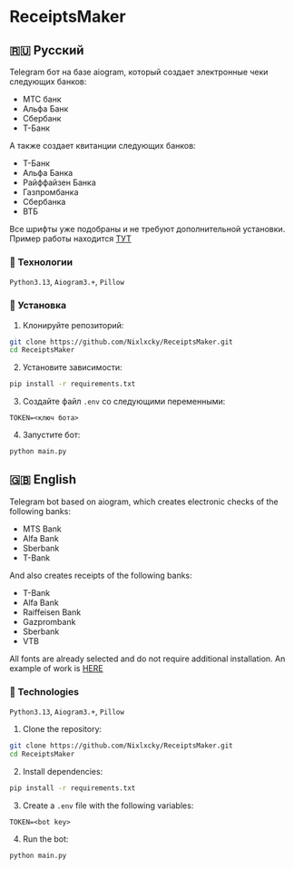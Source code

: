 # ReceiptsMaker

## 🇷🇺 Русский

Telegram бот на базе aiogram, который создает электронные чеки следующих банков:
* МТС банк
* Альфа Банк
* Сбербанк
* Т-Банк

А также создает квитанции следующих банков:
* Т-Банк
* Альфа Банка
* Райффайзен Банка
* Газпромбанка
* Сбербанка
* ВТБ 

Все шрифты уже подобраны и не требуют дополнительной установки. Пример работы находится [ТУТ](https://github.com/Nixlxcky/ReceiptsMaker/blob/main/ReceiptsMakerPreview.mov)

### 🧰 Технологии

`Python3.13`, `Aiogram3.+`, `Pillow`

### 🚀 Установка

1. Клонируйте репозиторий:

```bash
git clone https://github.com/Nixlxcky/ReceiptsMaker.git
cd ReceiptsMaker
```

2. Установите зависимости:

```bash
pip install -r requirements.txt
```

3. Создайте файл `.env` со следующими переменными:

```
TOKEN=<ключ бота>
```

4. Запустите бот:

```bash
python main.py
```


## 🇬🇧 English

Telegram bot based on aiogram, which creates electronic checks of the following banks:
* MTS Bank
* Alfa Bank
* Sberbank
* T-Bank

And also creates receipts of the following banks:
* T-Bank
* Alfa Bank
* Raiffeisen Bank
* Gazprombank
* Sberbank
* VTB

All fonts are already selected and do not require additional installation. An example of work is [HERE](https://github.com/Nixlxcky/ReceiptsMaker/blob/main/ReceiptsMakerPreview.mov)


### 🧰 Technologies

`Python3.13`, `Aiogram3.+`, `Pillow`

1. Clone the repository:

```bash
git clone https://github.com/Nixlxcky/ReceiptsMaker.git
cd ReceiptsMaker
```

2. Install dependencies:

```bash
pip install -r requirements.txt
```

3. Create a `.env` file with the following variables:

```
TOKEN=<bot key>
```

4. Run the bot:

```bash
python main.py
```



